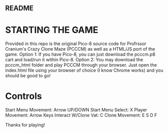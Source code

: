 ## README

# STARTING THE GAME
Provided in this repo is the original Pico-8 source code for Profrssor Cranium's Crazy Clone Maze (PCCCM)
as well as a HTML/JS port of the game. 
  Option 1:
    If you have Pico-8, you can just download the pcccm.p8 cart and load/run
    it within Pico-8. 
  Option 2:
    You may download the pcccm_html folder and play PCCCM through your browser. Just open the 
    index.html file using your browser of choice (I know Chrome works) and you should be good to go!
    
# Controls
Start Menu Movement: Arrow UP/DOWN
Start Menu Select: X
Player Movement: Arrow Keys
Interact W/Clone Vat: C
Clone Movement: E S D F

Thanks for playing!
